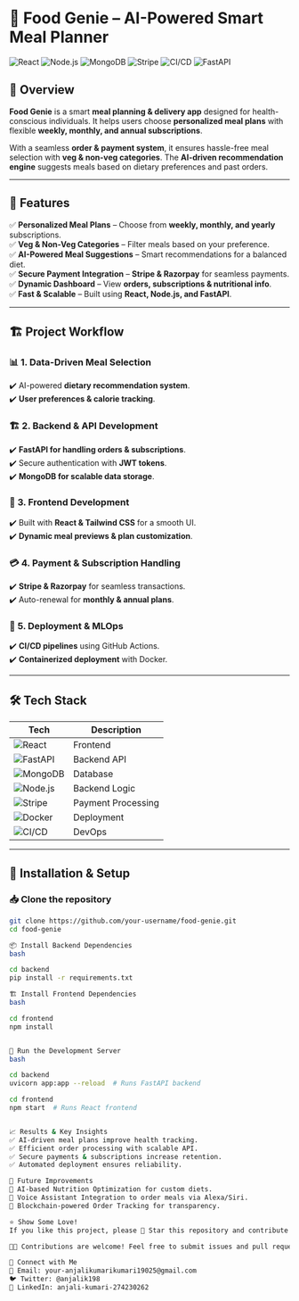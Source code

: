 # 🍔 Food Genie – AI-Powered Smart Meal Planner  

![React](https://img.shields.io/badge/React-Frontend-blue?style=for-the-badge&logo=react)
![Node.js](https://img.shields.io/badge/Node.js-Backend-green?style=for-the-badge&logo=node.js)
![MongoDB](https://img.shields.io/badge/MongoDB-Database-darkgreen?style=for-the-badge&logo=mongodb)
![Stripe](https://img.shields.io/badge/Stripe-Payment%20Gateway-purple?style=for-the-badge&logo=stripe)
![CI/CD](https://img.shields.io/badge/CI%2FCD-GitHub%20Actions-orange?style=for-the-badge&logo=githubactions)
![FastAPI](https://img.shields.io/badge/FastAPI-Backend-lightgreen?style=for-the-badge&logo=fastapi)

## 🚀 Overview  
**Food Genie** is a smart **meal planning & delivery app** designed for health-conscious individuals. It helps users choose **personalized meal plans** with flexible **weekly, monthly, and annual subscriptions**.  

With a seamless **order & payment system**, it ensures hassle-free meal selection with **veg & non-veg categories**. The **AI-driven recommendation engine** suggests meals based on dietary preferences and past orders.  

---

## 🌟 **Features**  

✅ **Personalized Meal Plans** – Choose from **weekly, monthly, and yearly** subscriptions.  
✅ **Veg & Non-Veg Categories** – Filter meals based on your preference.  
✅ **AI-Powered Meal Suggestions** – Smart recommendations for a balanced diet.  
✅ **Secure Payment Integration** – **Stripe & Razorpay** for seamless payments.  
✅ **Dynamic Dashboard** – View **orders, subscriptions & nutritional info**.  
✅ **Fast & Scalable** – Built using **React, Node.js, and FastAPI**.  

---

## 🏗 **Project Workflow**  

### 📊 **1. Data-Driven Meal Selection**  
✔️ AI-powered **dietary recommendation system**.  
✔️ **User preferences & calorie tracking**.  

### 🏗 **2. Backend & API Development**  
✔️ **FastAPI for handling orders & subscriptions**.  
✔️ Secure authentication with **JWT tokens**.  
✔️ **MongoDB for scalable data storage**.  

### 🎨 **3. Frontend Development**  
✔️ Built with **React & Tailwind CSS** for a smooth UI.  
✔️ **Dynamic meal previews & plan customization**.  

### 💳 **4. Payment & Subscription Handling**  
✔️ **Stripe & Razorpay** for seamless transactions.  
✔️ Auto-renewal for **monthly & annual plans**.  

### 🚀 **5. Deployment & MLOps**  
✔️ **CI/CD pipelines** using GitHub Actions.  
✔️ **Containerized deployment** with Docker.  

---

## 🛠 **Tech Stack**  

| Tech | Description |
|------|------------|
| ![React](https://img.shields.io/badge/React-Frontend-blue?style=for-the-badge&logo=react) | Frontend |
| ![FastAPI](https://img.shields.io/badge/FastAPI-Backend-lightgreen?style=for-the-badge&logo=fastapi) | Backend API |
| ![MongoDB](https://img.shields.io/badge/MongoDB-Database-darkgreen?style=for-the-badge&logo=mongodb) | Database |
| ![Node.js](https://img.shields.io/badge/Node.js-Backend-green?style=for-the-badge&logo=node.js) | Backend Logic |
| ![Stripe](https://img.shields.io/badge/Stripe-Payment%20Gateway-purple?style=for-the-badge&logo=stripe) | Payment Processing |
| ![Docker](https://img.shields.io/badge/Docker-Containerization-blue?style=for-the-badge&logo=docker) | Deployment |
| ![CI/CD](https://img.shields.io/badge/CI%2FCD-GitHub%20Actions-orange?style=for-the-badge&logo=githubactions) | DevOps |

---

## 🔧 **Installation & Setup**  

### 📥 Clone the repository  
```bash
git clone https://github.com/your-username/food-genie.git
cd food-genie

📦 Install Backend Dependencies
bash

cd backend
pip install -r requirements.txt

🏗 Install Frontend Dependencies
bash

cd frontend
npm install


🚀 Run the Development Server
bash

cd backend
uvicorn app:app --reload  # Runs FastAPI backend

cd frontend
npm start  # Runs React frontend


📈 Results & Key Insights
✅ AI-driven meal plans improve health tracking.
✅ Efficient order processing with scalable API.
✅ Secure payments & subscriptions increase retention.
✅ Automated deployment ensures reliability.

🔮 Future Improvements
📌 AI-based Nutrition Optimization for custom diets.
📌 Voice Assistant Integration to order meals via Alexa/Siri.
📌 Blockchain-powered Order Tracking for transparency.

⭐ Show Some Love!
If you like this project, please 🌟 Star this repository and contribute!

👨‍💻 Contributions are welcome! Feel free to submit issues and pull requests.

🔗 Connect with Me
📩 Email: your-anjalikumarikumari19025@gmail.com 
🐦 Twitter: @anjalik198
💼 LinkedIn: anjali-kumari-274230262

